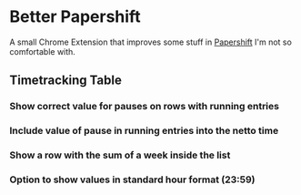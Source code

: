 # Better Papershift
A small Chrome Extension that improves some stuff in [Papershift](https://www.papershift.com/) I'm not so comfortable with.

## Timetracking Table

### Show correct value for pauses on rows with running entries

### Include value of pause in running entries into the netto time

### Show a row with the sum of a week inside the list

### Option to show values in standard hour format (23:59)